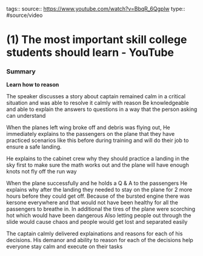 tags:: 
source:: https://www.youtube.com/watch?v=BbqR_6Qgplw
type:: #source/video 

# (1) The most important skill college students should learn - YouTube

### Summary
**Learn how to reason**

The speaker discusses a story about captain remained calm in a critical situation and was able to resolve it calmly with reason
Be knowledgeable and able to explain the answers to questions in a way that the person asking can understand 


When the planes left wing broke off and debris was flying out,
He immediately explains to the passengers on the plane that they have practiced scenarios like this before during training and will do their job to ensure a safe landing.

He explains to the cabinet crew why they should practice a landing in the sky first to make sure the math works out and the plane will have enough knots not fly off the run way

When the plane successfully and he holds a Q & A to the passengers
He explains why after the landing they needed to stay on the plane for 2 more hours before they could get off.
Because of the bursted engine there was kersone everywhere and that would not have been healthy for all the passengers to breathe in. In additional the tires of the plane were scorching hot which would have been dangerous
Also letting people out through the slide would cause chaos and people would get lost and separated easily 

The captain calmly delivered explainations and reasons for each of his decisions. His demanor and ability to reason for each of the decisions help everyone stay calm and execute on their tasks